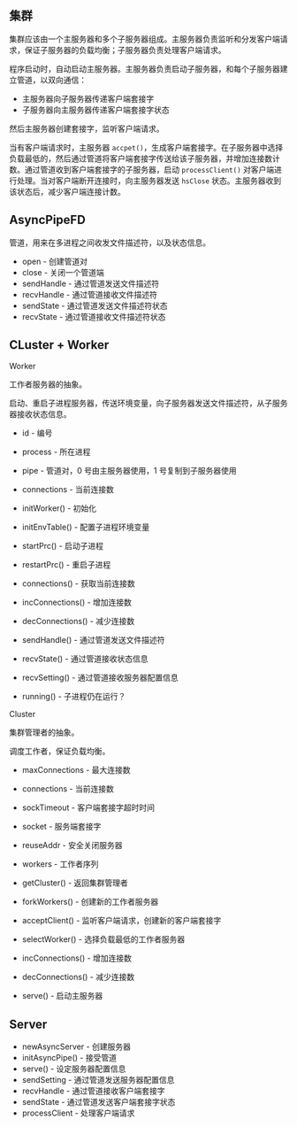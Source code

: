 
## 集群

集群应该由一个主服务器和多个子服务器组成。主服务器负责监听和分发客户端请求，保证子服务器的负载均衡；子服务器负责处理客户端请求。

程序启动时，自动启动主服务器。主服务器负责启动子服务器，和每个子服务器建立管道，以双向通信：

* 主服务器向子服务器传递客户端套接字
* 子服务器向主服务器传递客户端套接字状态

然后主服务器创建套接字，监听客户端请求。

当有客户端请求时，主服务器 `accpet()`，生成客户端套接字。在子服务器中选择负载最低的，然后通过管道将客户端套接字传送给该子服务器，并增加连接数计数。通过管道收到客户端套接字的子服务器，启动 `processClient()` 对客户端进行处理。当对客户端断开连接时，向主服务器发送 `hsClose` 状态。主服务器收到该状态后，减少客户端连接计数。

## AsyncPipeFD

管道，用来在多进程之间收发文件描述符，以及状态信息。

* open - 创建管道对
* close - 关闭一个管道端
* sendHandle - 通过管道发送文件描述符 
* recvHandle - 通过管道接收文件描述符 
* sendState - 通过管道发送文件描述符状态 
* recvState - 通过管道接收文件描述符状态 

## CLuster + Worker

Worker

工作者服务器的抽象。

启动、重启子进程服务器，传送环境变量，向子服务器发送文件描述符，从子服务器接收状态信息。

* id               - 编号
* process          - 所在进程
* pipe             - 管道对，0 号由主服务器使用，1 号复制到子服务器使用 
* connections      - 当前连接数

* initWorker()     - 初始化
* initEnvTable()   - 配置子进程环境变量
* startPrc()       - 启动子进程
* restartPrc()     - 重启子进程
* connections()    - 获取当前连接数
* incConnections() - 增加连接数
* decConnections() - 减少连接数
* sendHandle()     - 通过管道发送文件描述符
* recvState()      - 通过管道接收状态信息
* recvSetting()    - 通过管道接收服务器配置信息
* running()        - 子进程仍在运行？

Cluster

集群管理者的抽象。

调度工作者，保证负载均衡。

* maxConnections    - 最大连接数
* connections       - 当前连接数
* sockTimeout       - 客户端套接字超时时间
* socket            - 服务端套接字
* reuseAddr         - 安全关闭服务器
* workers           - 工作者序列

* getCluster()      - 返回集群管理者
* forkWorkers()     - 创建新的工作者服务器
* acceptClient()    - 监听客户端请求，创建新的客户端套接字
* selectWorker()    - 选择负载最低的工作者服务器
* incConnections()  - 增加连接数
* decConnections()  - 减少连接数
* serve()           - 启动主服务器

## Server

* newAsyncServer    - 创建服务器
* initAsyncPipe()   - 接受管道 
* serve()           - 设定服务器配置信息
* sendSetting       - 通过管道发送服务器配置信息 
* recvHandle        - 通过管道接收客户端套接字
* sendState         - 通过管道发送客户端套接字状态
* processClient     - 处理客户端请求 









